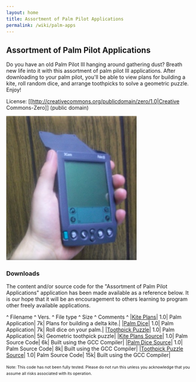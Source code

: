 ```yaml
---
layout: home
title: Assortment of Palm Pilot Applications
permalink: /wiki/palm-apps
---
```


## Assortment of Palm Pilot Applications

Do you have an old Palm Pilot III hanging around gathering dust? Breath new life into it with this assortment of palm pilot III applications. After downloading to your palm pilot, you'll be able to view plans for building a kite, roll random dice, and arrange toothpicks to solve a geometric puzzle. Enjoy!

License: [[http://creativecommons.org/publicdomain/zero/1.0|Creative Commons-Zero]] (public domain)

![Palm Apps](/assets/images/palm-apps.jpg)

### Downloads

The content and/or source code for the "Assortment of Palm Pilot Applications" application has been made available as a reference below. It is our hope that it will be an encouragement to others learning to program other freely available applications.

^ Filename	^ Vers.	^ File type	^ Size	^ Comments ^
|<a href="http://www.codepug.com/downloads/kite.prc">Kite Plans</a>|	1.0|	Palm Application|	7k|	Plans for building a delta kite.|
|<a href="http://www.codepug.com/downloads/dice.prc">Palm Dice</a>|	1.0|	Palm Application|	7k|	Roll dice on your palm.|
|<a href="http://www.codepug.com/downloads/toothpick.prc">Toothpick Puzzle</a>|	1.0|	Palm Application|	5k|	Geometric toothpick puzzle|
|<a href="http://www.codepug.com/downloads/kite_src.zip">Kite Plans Source</a>|	1.0|	Palm Source Code|	6k|	Built using the GCC Compiler|
|<a href="http://www.codepug.com/downloads/dice_src.zip">Palm Dice Source</a>|	1.0|	Palm Source Code|	8k|	Built using the GCC Compiler|
|<a href="http://www.codepug.com/downloads/toothpick_src.zip">Toothpick Puzzle Source</a>|	1.0|	Palm Source Code|	15k|	Built using the GCC Compiler|

<html>
        <span style="font-size: 8pt;">
                Note: This code has not been fully tested. Please do not run this unless you acknowledge that you assume all risks associated with its operation.
        </span>
        </html>
